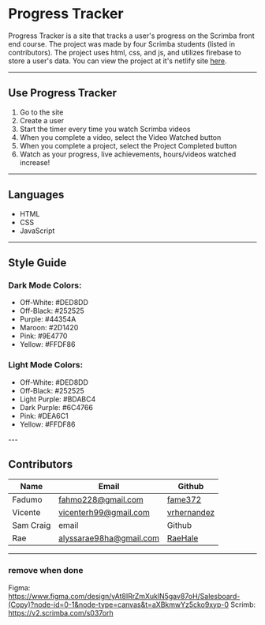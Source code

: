 # Progress Tracker
Progress Tracker is a site that tracks a user's progress on the Scrimba front end course. The project was made by four Scrimba students (listed in contributors). The project uses html, css, and js, and utilizes firebase to store a user's data. You can view the project at it's netlify site [here](https://progress-board-vicente-sam-fadumo-rae.netlify.app/).

---
## Use Progress Tracker
1. Go to the site
2. Create a user
3. Start the timer every time you watch Scrimba videos
4. When you complete a video, select the Video Watched button
5. When you complete a project, select the Project Completed button
6. Watch as your progress, live achievements, hours/videos watched increase!

---
## Languages
* HTML
* CSS
* JavaScript

---
## Style Guide
### Dark Mode Colors:
<ul>
    <li>Off-White: #DED8DD</li>
    <li>Off-Black: #252525</li>
    <li>Purple: #44354A</li>
    <li>Maroon: #2D1420</li>
    <li>Pink: #9E4770</li>
    <li>Yellow: #FFDF86</li>
</ul>

### Light Mode Colors:
<ul>
    <li>Off-White: #DED8DD</li>
    <li>Off-Black: #252525</li>
    <li>Light Purple: #BDABC4</li>
    <li>Dark Purple: #6C4766</li>
    <li>Pink: #DEA6C1</li>
    <li>Yellow: #FFDF86</li>
</ul>
---

## Contributors
|Name|Email|Github|
|----|-----|------|
|Fadumo|fahmo228@gmail.com|[fame372](https://github.com/fame372)|
|Vicente|vicenterh99@gmail.com|[vrhernandez](https://github.com/vrhernandez)|
|Sam Craig|email|Github|
|Rae|alyssarae98ha@gmail.com|[RaeHale](https://github.com/Raehale)|

---
### remove when done
Figma: https://www.figma.com/design/yAt8IRrZmXuklN5gav87oH/Salesboard-(Copy)?node-id=0-1&node-type=canvas&t=aXBkmwYz5cko9xyp-0
Scrimb: https://v2.scrimba.com/s037orh
